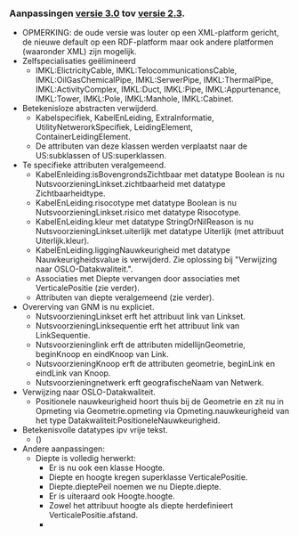 ### Aanpassingen [versie 3.0](https://belgif.github.io/thematic/models/cable-pipe/) tov [versie 2.3](https://overheid.vlaanderen.be/help/file/1176/download?token=ndmVBd4y).
- OPMERKING: de oude versie was louter op een XML-platform gericht, de nieuwe default op een RDF-platform maar ook andere platformen (waaronder XML) zijn mogelijk.
- Zelfspecialisaties geëlimineerd
  - IMKL:ElictricityCable, IMKL:TelocommunicationsCable, IMKL:OilGasChemicalPipe, IMKL:SerwerPipe, IMKL:ThermalPipe, IMKL:ActivityComplex, IMKL:Duct, IMKL:Pipe, IMKL:Appurtenance, IMKL:Tower, IMKL:Pole, IMKL:Manhole, IMKL:Cabinet. 
- Betekenisloze abstracten verwijderd.
  - Kabelspecifiek, KabelEnLeiding, ExtraInformatie, UtilityNetwerorkSpecifiek, LeidingElement, ContainerLeidingElement.
  - De attributen van deze klassen werden verplaatst naar de US:subklassen of US:superklassen.
- Te specifieke attributen veralgemeend.
  - KabelEnleiding:isBovengrondsZichtbaar met datatype Boolean is nu NutsvoorzieningLinkset.zichtbaarheid met datatype Zichtbaarheidtype.
  - KabelEnLeiding.risocotype met datatype Boolean is nu NutsvoorzieningLinkset.risico met datatype Risocotype.
  - KabelEnLeiding.kleur met datatype StringOrNilReason is nu NutsvoorzieningLinkset.uiterlijk met datatype Uiterlijk (met attribuut Uiterlijk.kleur).
  - KabelEnLeiding.liggingNauwkeurigheid met datatype Nauwkeurigheidsvalue is verwijderd. Zie oplossing bij "Verwijzing naar OSLO-Datakwaliteit.".
  - Associaties met Diepte vervangen door associaties met VerticalePositie (zie verder).
  - Attributen van diepte veralgemeend (zie verder).
- Overerving van GNM is nu expliciet.
  - NutsvoorzieningLinkset erft het attribuut link van Linkset.
  - NutsvoorzieningLinksequentie erft het attribuut link van LinkSequentie.
  - Nutsvoorzieninglink erft de attributen midellijnGeometrie, beginKnoop en eindKnoop van Link.
  - NutsvoorzieningKnoop erft de attributen geometrie, beginLink en eindLink van Knoop.
  - Nutsvoorzieningnetwerk erft geografischeNaam van Netwerk.
- Verwijzing naar OSLO-Datakwaliteit.
  - Positionele nauwkeurigheid hoort thuis bij de Geometrie en zit nu in Opmeting via Geometrie.opmeting via Opmeting.nauwkeurigheid van het type Datakwaliteit:PositioneleNauwkeurigheid.
- Betekenisvolle datatypes ipv vrije tekst.
  - ()
- Andere aanpassingen:
  - Diepte is volledig herwerkt:
    - Er is nu ook een klasse Hoogte.
    - Diepte en hoogte kregen superklasse VerticalePositie.
    - Diepte.dieptePeil noemen we nu Diepte.diepte.
    - Er is uiteraard ook Hoogte.hoogte.
    - Zowel het attribuut hoogte als diepte herdefinieert VerticalePositie.afstand.
    -  
